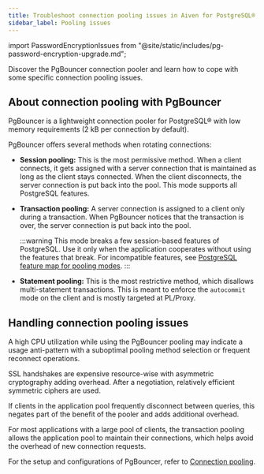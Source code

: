 ```yaml
---
title: Troubleshoot connection pooling issues in Aiven for PostgreSQL®
sidebar_label: Pooling issues
---
```


import PasswordEncryptionIssues from "@site/static/includes/pg-password-encryption-upgrade.md";

Discover the PgBouncer connection pooler and learn how to cope with some specific connection pooling issues.

## About connection pooling with PgBouncer

PgBouncer is a lightweight connection pooler for PostgreSQL® with low
memory requirements (2 kB per connection by default).

PgBouncer offers several methods when rotating connections:

-   **Session pooling:** This is the most permissive method. When a
    client connects, it gets assigned with a server connection that is
    maintained as long as the client stays connected. When the client
    disconnects, the server connection is put back into the pool. This
    mode supports all PostgreSQL features.

-   **Transaction pooling:** A server connection is assigned to a client
    only during a transaction. When PgBouncer notices that the
    transaction is over, the server connection is put back into the
    pool.

    :::warning
    This mode breaks a few session-based features of PostgreSQL. Use it
    only when the application cooperates without using the features that
    break. For incompatible features, see [PostgreSQL feature map for
    pooling modes](https://www.pgbouncer.org/features).
    :::

-   **Statement pooling:** This is the most restrictive method, which
    disallows multi-statement transactions. This is meant to enforce the
    `autocommit` mode on the client and is mostly targeted at PL/Proxy.

## Handling connection pooling issues

A high CPU utilization while using the PgBouncer pooling may indicate a
usage anti-pattern with a suboptimal pooling method selection or
frequent reconnect operations.

SSL handshakes are expensive resource-wise with asymmetric cryptography
adding overhead. After a negotiation, relatively efficient symmetric
ciphers are used.

If clients in the application pool frequently disconnect between
queries, this negates part of the benefit of the pooler and adds
additional overhead.

For most applications with a large pool of clients, the transaction
pooling allows the application pool to maintain their connections, which helps
avoid the overhead of new connection requests.

For the setup and configurations of PgBouncer, refer to
[Connection pooling](/docs/products/postgresql/concepts/pg-connection-pooling).

<PasswordEncryptionIssues/>
